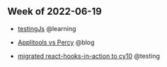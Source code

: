 ## Week of 2022-06-19

-   [testingJs](https://github.com/muratkeremozcan/testing-js) @learning
    
-   [Applitools vs Percy](https://dev.to/muratkeremozcan/setup-cypress-applitools-with-github-actions-a-comparison-of-applitools-vs-percy-in-a-mid-size-app-43ij) @blog
    
-   [migrated react-hooks-in-action to cy10](https://github.com/muratkeremozcan/react-hooks-in-action-with-cypress/pull/148) @testing